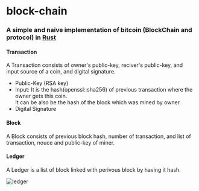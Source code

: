 # block-chain

### A simple and naive implementation of bitcoin (BlockChain and protocol) in [Rust](https://www.rust-lang.org)

#### Transaction 
A Transaction consists of owner's public-key, reciver's public-key, and input source of a coin, and digital signature.
* Public-Key (RSA key)
* Input: It is the hash(openssl::sha256) of previous transaction where the owner gets this coin.  
  It can be also be the hash of the block which was mined by owner.
* Digital Signature

#### Block
A Block consists of previous block hash, number of transaction, and list of transaction, nouce and public-key of miner.

#### Ledger
A Ledger is a list of block linked with perivous block by having it hash.

![ledger](https://drive.google.com/uc?export=view&id=1h6CHLbpi7yeCfLZr5fUeAWyqyEuPkwRc)
